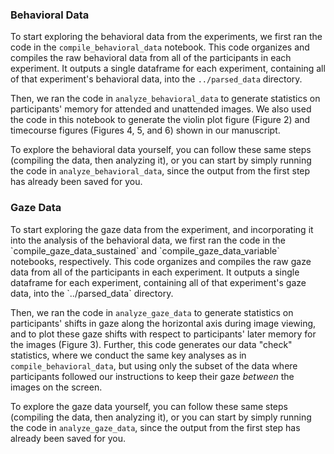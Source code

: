 <h3>Behavioral Data</h3>

To start exploring the behavioral data from the experiments, we first ran the code in the `compile_behavioral_data` notebook. This code organizes and compiles the raw behavioral data from all of the participants in each experiment. It outputs a single dataframe for each experiment, containing all of that experiment's behavioral data, into the `../parsed_data` directory. 

Then, we ran the code in `analyze_behavioral_data` to generate statistics on participants' memory for attended and unattended images. We also used the code in this notebook to generate the violin plot figure (Figure 2) and timecourse figures (Figures 4, 5, and 6) shown in our manuscript. 

To explore the behavioral data yourself, you can follow these same steps (compiling the data, then analyzing it), or you can start by simply running the code in `analyze_behavioral_data`, since the output from the first step has already been saved for you.

<h3>Gaze Data</h3> 
To start exploring the gaze data from the experiment, and incorporating it into the analysis of the behavioral data, we first ran the code in the `compile_gaze_data_sustained` and `compile_gaze_data_variable` notebooks, respectively. This code organizes and compiles the raw gaze data from all of the participants in each experiment. It outputs a single dataframe for each experiment, containing all of that experiment's gaze data, into the `../parsed_data` directory. </p>

Then, we ran the code in `analyze_gaze_data` to generate statistics on participants' shifts in gaze along the horizontal axis during image viewing, and to plot these gaze shifts with respect to participants' later memory for the images (Figure 3). Further, this code generates our data "check" statistics, where we conduct the same key analyses as in `compile_behavioral_data`, but using only the subset of the data where participants followed our instructions to keep their gaze *between* the images on the screen. 

To explore the gaze data yourself, you can follow these same steps (compiling the data, then analyzing it), or you can start by simply running the code in `analyze_gaze_data`, since the output from the first step has already been saved for you.

